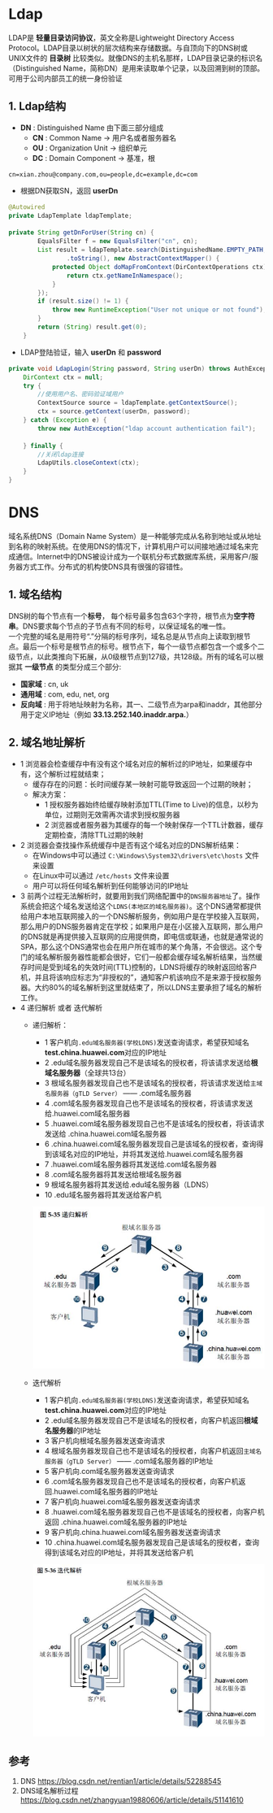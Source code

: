 # Ldap
LDAP是 **轻量目录访问协议**，英文全称是Lightweight Directory Access Protocol。LDAP目录以树状的层次结构来存储数据。与自顶向下的DNS树或UNIX文件的 **目录树** 比较类似。就像DNS的主机名那样，LDAP目录记录的标识名（Distinguished Name，简称DN）是用来读取单个记录，以及回溯到树的顶部。可用于公司内部员工的统一身份验证

## 1. Ldap结构
* **DN** : Distinguished Name 由下面三部分组成
    * **CN** : Common Name -> 用户名或者服务器名
    * **OU** : Organization Unit -> 组织单元
    * **DC** : Domain Component -> 基准，根

```
cn=xian.zhou@company.com,ou=people,dc=example,dc=com
```

* 根据DN获取SN，返回 **userDn**

```java
@Autowired
private LdapTemplate ldapTemplate;

private String getDnForUser(String cn) {
        EqualsFilter f = new EqualsFilter("cn", cn);
        List result = ldapTemplate.search(DistinguishedName.EMPTY_PATH, f
                .toString(), new AbstractContextMapper() {
            protected Object doMapFromContext(DirContextOperations ctx) {
                return ctx.getNameInNamespace();
            }
        });
        if (result.size() != 1) {
            throw new RuntimeException("User not unique or not found");
        }
        return (String) result.get(0);
    }
```
* LDAP登陆验证，输入 **userDn** 和 **password**

```java
private void LdapLogin(String password, String userDn) throws AuthException {
    DirContext ctx = null;
    try {
        //使用用户名、密码验证域用户
        ContextSource source = ldapTemplate.getContextSource();
        ctx = source.getContext(userDn, password);
    } catch (Exception e) {
        throw new AuthException("ldap account authentication fail");

    } finally {
        //关闭ldap连接
        LdapUtils.closeContext(ctx);
    }
}
```

# DNS
域名系统DNS（Domain Name System）是一种能够完成从名称到地址或从地址到名称的映射系统。在使用DNS的情况下，计算机用户可以间接地通过域名来完成通信。Internet中的DNS被设计成为一个联机分布式数据库系统，采用客户/服务器方式工作。分布式的机构使DNS具有很强的容错性。
## 1. 域名结构
DNS树的每个节点有一个**标号**， 每个标号最多包含63个字符，根节点为**空字符串**。DNS要求每个节点的子节点有不同的标号，以保证域名的唯一性。 <br/>
一个完整的域名是用符号“.”分隔的标号序列，域名总是从节点向上读取到根节点。最后一个标号是根节点的标号。根节点下，每个一级节点都包含一个或多个二级节点，以此类推向下拓展，从0级根节点到127级，共128级。所有的域名可以根据其 **一级节点** 的类型分成三个部分:
*   **国家域** : cn, uk
*   **通用域** : com, edu, net, org
*   **反向域** : 用于将地址映射为名称，其一、二级节点为arpa和inaddr，其他部分用于定义IP地址（例如 **33.13.252.140.inaddr.arpa.**）

## 2. 域名地址解析
* 1 浏览器会检查缓存中有没有这个域名对应的解析过的IP地址，如果缓存中有，这个解析过程就结束；
  * 缓存存在的问题：长时间缓存某一映射可能导致返回一个过期的映射；
  * 解决方案：
    * 1 授权服务器始终给缓存映射添加TTL(Time to Live)的信息，以秒为单位，过期则无效需再次请求到授权服务器
    * 2 浏览器或者服务器为其缓存的每一个映射保存一个TTL计数器，缓存定期检查，清除TTL过期的映射
* 2 浏览器会查找操作系统缓存中是否有这个域名对应的DNS解析结果：
  * 在Windows中可以通过 ```C:\Windows\System32\drivers\etc\hosts``` 文件来设置
  * 在Linux中可以通过 ```/etc/hosts``` 文件来设置
  * 用户可以将任何域名解析到任何能够访问的IP地址
* 3 前两个过程无法解析时，就要用到我们网络配置中的```DNS服务器地址```了。操作系统会把这个域名发送给这个```LDNS(本地区的域名服务器)```。这个DNS通常都提供给用户本地互联网接入的一个DNS解析服务，例如用户是在学校接入互联网，那么用户的DNS服务器肯定在学校；如果用户是在小区接入互联网，那么用户的DNS就是再提供接入互联网的应用提供商，即电信或联通，也就是通常说的SPA，那么这个DNS通常也会在用户所在城市的某个角落，不会很远。这个专门的域名解析服务器性能都会很好，它们一般都会缓存域名解析结果，当然缓存时间是受到域名的失效时间(TTL)控制的，LDNS将缓存的映射返回给客户机，并且将该响应标志为“非授权的”，通知客户机该响应不是来源于授权服务器。大约80%的域名解析到这里就结束了，所以LDNS主要承担了域名的解析工作。
* 4 递归解析 或者 迭代解析
  * 递归解析：
    * 1 客户机向```.edu域名服务器(学校LDNS)```发送查询请求，希望获知域名**test.china.huawei.com**对应的IP地址
    * 2 .edu域名服务器发现自己不是该域名的授权者，将该请求发送给**根域名服务器**（全球共13台）
    * 3 根域名服务器发现自己也不是该域名的授权者，将该请求发送给```主域名服务器（gTLD Server）``` —— .com域名服务器
    * 4 .com域名服务器发现自己也不是该域名的授权者，将该请求发送给.huawei.com域名服务器
    * 5 .huawei.com域名服务器发现自己也不是该域名的授权者，将该请求发送给 .china.huawei.com域名服务器
    * 6 .china.huawei.com域名服务器发现自己是该域名的授权者，查询得到该域名对应的IP地址，并将其发送给.huawei.com域名服务器
    * 7 .huawei.com域名服务器将其发送给.com域名服务器
    * 8 .com域名服务器将其发送给根域名服务器
    * 9 根域名服务器将其发送给.edu域名服务器（LDNS）
    * 10 .edu域名服务器将其发送给客户机

    ![dns_recursion](https://raw.githubusercontent.com/XianZhou/Jotting/master/img/Tips/ldap/dns_recursion.jpg)

  * 迭代解析
    * 1 客户机向```.edu域名服务器(学校LDNS)```发送查询请求，希望获知域名**test.china.huawei.com**对应的IP地址
    * 2 .edu域名服务器发现自己不是该域名的授权者，向客户机返回**根域名服务器**的IP地址
    * 3 客户机向根域名服务器发送查询请求
    * 4 根域名服务器发现自己也不是该域名的授权者，向客户机返回```主域名服务器（gTLD Server）``` —— .com域名服务器的IP地址
    * 5 客户机向.com域名服务器发送查询请求
    * 6 .com域名服务器发现自己也不是该域名的授权者，向客户机返回.huawei.com域名服务器的IP地址
    * 7 客户机向.huawei.com域名服务器发送查询请求
    * 8 .huawei.com域名服务器发现自己也不是该域名的授权者，向客户机返回 .china.huawei.com域名服务器的IP地址
    * 9 客户机向.china.huawei.com域名服务器发送查询请求
    * 10 .china.huawei.com域名服务器发现自己是该域名的授权者，查询得到该域名对应的IP地址，并将其发送给客户机

    ![dns_recursion](https://raw.githubusercontent.com/XianZhou/Jotting/master/img/Tips/ldap/dns_iteration.jpg)

## 参考
1. DNS https://blog.csdn.net/rentian1/article/details/52288545 <br/>
2. DNS域名解析过程 https://blog.csdn.net/zhangyuan19880606/article/details/51141610 <br/>
